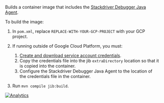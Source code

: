 Builds a container image that includes the [Stackdriver Debugger Java Agent](https://cloud.google.com/debugger/docs/).

To build the image:

1. In `pom.xml`, replace `REPLACE-WITH-YOUR-GCP-PROJECT` with your GCP project.

1. If running outside of Google Cloud Platform, you must:
     1. [Create and download service account credentials](https://cloud.google.com/debugger/docs/setup/java#local).
     2. Copy the credentials file into the jib `extraDirectory` location so that it is copied into the container.
     3. Configure the Stackdriver Debugger Java Agent to the location of the credentials file in the container.

1. Run `mvn compile jib:build`.

[![Analytics](https://cloud-tools-for-java-metrics.appspot.com/UA-121724379-2/examples/java-agent)](https://github.com/igrigorik/ga-beacon)

